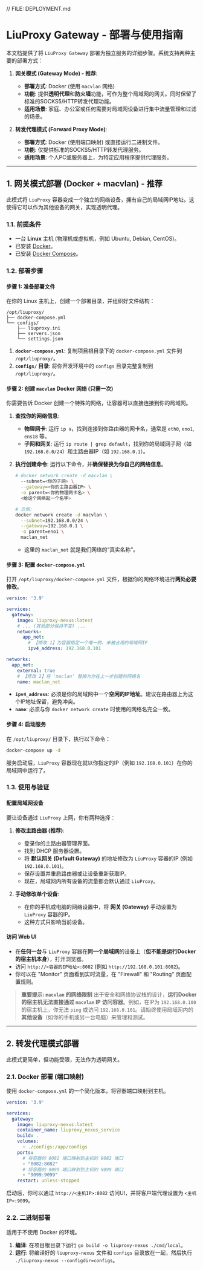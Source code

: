 // FILE: DEPLOYMENT.md
# LiuProxy Gateway - 部署与使用指南

本文档提供了将 `LiuProxy Gateway` 部署为独立服务的详细步骤。系统支持两种主要的部署方式：

1.  **网关模式 (Gateway Mode) - 推荐**:
    *   **部署方式**: Docker (使用 `macvlan` 网络)
    *   **功能**: 提供**透明代理**和**防火墙**功能，可作为整个局域网的网关。同时保留了标准的SOCKS5/HTTP转发代理功能。
    *   **适用场景**: 家庭、办公室或任何需要对局域网设备进行集中流量管理和过滤的场景。

2.  **转发代理模式 (Forward Proxy Mode)**:
    *   **部署方式**: Docker (使用端口映射) 或直接运行二进制文件。
    *   **功能**: 仅提供标准的SOCKS5/HTTP转发代理服务。
    *   **适用场景**: 个人PC或服务器上，为特定应用程序提供代理服务。

---

## 1. 网关模式部署 (Docker + macvlan) - 推荐

此模式将 `LiuProxy` 容器变成一个独立的网络设备，拥有自己的局域网IP地址。这使得它可以作为其他设备的网关，实现透明代理。

### 1.1. 前提条件

*   一台 **Linux** 主机 (物理机或虚拟机，例如 Ubuntu, Debian, CentOS)。
*   已安装 [Docker](https://docs.docker.com/engine/install/)。
*   已安装 [Docker Compose](https://docs.docker.com/compose/install/)。

### 1.2. 部署步骤

#### **步骤 1: 准备部署文件**

在你的 Linux 主机上，创建一个部署目录，并组织好文件结构：

```
/opt/liuproxy/
├── docker-compose.yml
└── configs/
    ├── liuproxy.ini
    ├── servers.json
    └── settings.json
```

1.  **`docker-compose.yml`**: 复制项目根目录下的 `docker-compose.yml` 文件到 `/opt/liuproxy/`。
2.  **`configs/` 目录**: 将你开发环境中的 `configs` 目录完整复制到 `/opt/liuproxy/`。

#### **步骤 2: 创建 `macvlan` Docker 网络 (只需一次)**

你需要告诉 Docker 创建一个特殊的网络，让容器可以直接连接到你的局域网。

1.  **查找你的网络信息**:
    *   **物理网卡**: 运行 `ip a`，找到连接到你路由器的网卡名，通常是 `eth0`, `eno1`, `ens18` 等。
    *   **子网和网关**: 运行 `ip route | grep default`，找到你的局域网子网（如 `192.168.0.0/24`）和主路由器IP（如 `192.168.0.1`）。

2.  **执行创建命令**:
    运行以下命令，并**确保替换为你自己的网络信息**。
    ```bash
    # docker network create -d macvlan \
      --subnet=<你的子网> \
      --gateway=<你的主路由器IP> \
      -o parent=<你的物理网卡名> \
      <给这个网络起一个名字>

    # 示例:
    docker network create -d macvlan \
      --subnet=192.168.0.0/24 \
      --gateway=192.168.0.1 \
      -o parent=eno1 \
      maclan_net
    ```
    *   这里的 `maclan_net` 就是我们网络的“真实名称”。

#### **步骤 3: 配置 `docker-compose.yml`**

打开 `/opt/liuproxy/docker-compose.yml` 文件，根据你的网络环境进行**两处必要修改**。

```yaml
version: '3.9'

services:
  gateway:
    image: liuproxy-nexus:latest
    # ... (其他部分保持不变) ...
    networks:
      app_net:
        # 【修改 1】为容器指定一个唯一的、未被占用的局域网IP
        ipv4_address: 192.168.0.101

networks:
  app_net:
    external: true
    # 【修改 2】将 'maclan' 替换为你在上一步创建的网络名
    name: maclan_net
```
*   **`ipv4_address`**: 必须是你的局域网中一个**空闲的IP地址**。建议在路由器上为这个IP地址保留，避免冲突。
*   **`name`**: 必须与你 `docker network create` 时使用的网络名完全一致。

#### **步骤 4: 启动服务**

在 `/opt/liuproxy/` 目录下，执行以下命令：

```bash
docker-compose up -d
```
服务启动后，`LiuProxy` 容器现在就以你指定的IP（例如 `192.168.0.101`）在你的局域网中运行了。

### 1.3. 使用与验证

#### **配置局域网设备**
要让设备通过 `LiuProxy` 上网，你有两种选择：

1.  **修改主路由器 (推荐)**:
    *   登录你的主路由器管理界面。
    *   找到 DHCP 服务器设置。
    *   将 **默认网关 (Default Gateway)** 的地址修改为 `LiuProxy` 容器的IP (例如 `192.168.0.101`)。
    *   保存设置并重启路由器或让设备重新获取IP。
    *   现在，局域网内所有设备的流量都会默认通过 `LiuProxy`。

2.  **手动修改单个设备**:
    *   在你的手机或电脑的网络设置中，将 **网关 (Gateway)** 手动设置为 `LiuProxy` 容器的IP。
    *   这种方式只影响当前设备。

#### **访问 Web UI**
*   在**任何一台**与 `LiuProxy` 容器在**同一个局域网**的设备上（**但不能是运行Docker的宿主机本身**），打开浏览器。
*   访问 `http://<容器的IP地址>:8082` (例如 `http://192.168.0.101:8082`)。
*   你可以在 "Monitor" 页面看到实时流量，在 "Firewall" 和 "Routing" 页面配置规则。

> **重要提示: `macvlan` 的网络限制**
> 出于安全和网络协议栈的设计，**运行Docker的宿主机无法直接通过 `macvlan` IP 访问容器**。例如，在IP为 `192.168.0.100` 的宿主机上，你无法 `ping` 或访问 `192.168.0.101`。请始终使用局域网内的**其他设备**（如你的手机或另一台电脑）来管理和测试。

---

## 2. 转发代理模式部署

此模式更简单，但功能受限，无法作为透明网关。

### 2.1. Docker 部署 (端口映射)

使用 `docker-compose.yml` 的一个简化版本，将容器端口映射到主机。

```yaml
version: '3.9'

services:
  gateway:
    image: liuproxy-nexus:latest
    container_name: liuproxy_nexus_service
    build: .
    volumes:
      - ./configs:/app/configs
    ports:
      # 将容器的 8082 端口映射到主机的 8082 端口
      - "8082:8082"
      # 将容器的 9099 端口映射到主机的 9099 端口
      - "9099:9099"
    restart: unless-stopped
```
启动后，你可以通过 `http://<主机IP>:8082` 访问UI，并将客户端代理设置为 `<主机IP>:9099`。

### 2.2. 二进制部署

适用于不使用 Docker 的环境。

1.  **编译**: 在项目根目录下运行 `go build -o liuproxy-nexus ./cmd/local`。
2.  **运行**: 将编译好的 `liuproxy-nexus` 文件和 `configs` 目录放在一起，然后执行 `./liuproxy-nexus --configdir=configs`。
```

